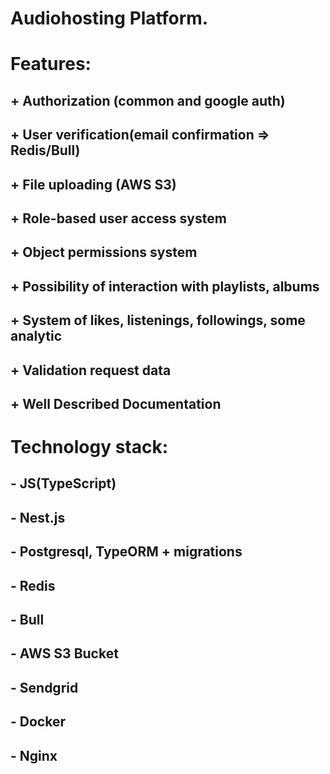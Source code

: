 # Audiohosting Platform.

# Features:

## + Authorization (common and google auth)

## + User verification(email confirmation => Redis/Bull)

## + File uploading (AWS S3)

## + Role-based user access system

## + Object permissions system

## + Possibility of interaction with playlists, albums

## + System of likes, listenings, followings, some analytic

## + Validation request data

## + Well Described Documentation

# Technology stack:

## - JS(TypeScript)

## - Nest.js

## - Postgresql, TypeORM + migrations

## - Redis

## - Bull

## - AWS S3 Bucket

## - Sendgrid

## - Docker

## - Nginx

